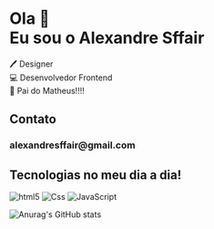 <h1>Ola 🤙<br>
Eu sou o Alexandre Sffair<br></h1>
🖊️ Designer<br>
💻 Desenvolvedor Frontend<br>
👶 Pai do Matheus!!!!
<br>
<h2>Contato</h2>
<h3 >alexandresffair@gmail.com</h3>
<h2>Tecnologias no meu dia a dia!</h2>

![html5](https://img.shields.io/badge/HTML5-E34F26?style=for-the-badge&logo=html5&logoColor=white) ![Css](https://img.shields.io/badge/CSS3-1572B6?style=for-the-badge&logo=css3&logoColor=white) ![JavaScript](https://img.shields.io/badge/JavaScript-F7DF1E?style=for-the-badge&logo=javascript&logoColor=black)


![Anurag's GitHub stats](https://github-readme-stats.vercel.app/api?username=alexandreSffair&show_icons=true&theme=radical)


<!--
**alexandreSffair/alexandreSffair** is a ✨ _special_ ✨ repository because its `README.md` (this file) appears on your GitHub profile.

Here are some ideas to get you started:

- 🔭 I’m currently working on ...
- 🌱 I’m currently learning ...
- 👯 I’m looking to collaborate on ...
- 🤔 I’m looking for help with ...
- 💬 Ask me about ...
- 📫 How to reach me: ...
- 😄 Pronouns: ...
- ⚡ Fun fact: ...
-->
